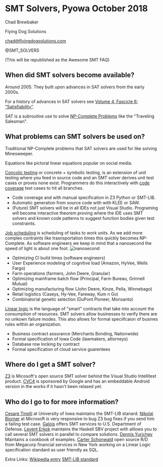 # SMT Solvers, Pyowa October 2018

Chad Brewbaker

Flying Dog Solutions

chad@flyingdogsolutions.com

@SMT\_SOLVERS

(This will be republished as the Awesome SMT FAQ)


## When did SMT solvers become available?

Around 2005. They built upon advances in SAT solvers from the early 2000s.

For a history of advances in SAT solvers see [Volume 4, Fascicle 6: “Satisfiability”](https://www.amazon.com/Art-Computer-Programming-Fascicle-Satisfiability/dp/0134397606).

SAT is a subroutine use to solve [NP-Complete Problems](https://en.wikipedia.org/wiki/List_of_NP-complete_problems) like the "Traveling Salesman".

  


## What problems can SMT solvers be used on?

Traditional NP-Complete problems that SAT solvers are used for like solving Minesweeper.

Equations like pictoral linear equations popular on social media. 

[Concolic testing](https://en.wikipedia.org/wiki/Concolic_testing) or concrete + symbolic testing, is an extension of unit testing where you feed in source code and an SMT solver derives unit test cases or proves none exist. Programmers do this interactively with [code coverage](https://en.wikipedia.org/wiki/Code_coverage) test cases to hit all branches.

* Code coverage and with manual specification in Z3 Python or SMT-LIB.
* Automatic generation from source code with with KLEE or SAW.
* (Future) SMT solvers will be in all IDEs not just Visual Studio. Programing will become interactive theorem proving where the IDE uses SMT solvers and known code patterns to suggest function bodies given test constraints.

[Job scheduling](https://en.wikipedia.org/wiki/Job_shop_scheduling) is scheduling of tasks to work units. As we add more complex contraints like trasnsportation times this quickly becomes NP-Complete. As software engineers we keep in mind that a nanosecond the speed of light is about one foot. ![nanosecond](http://ids.si.edu/ids/deliveryService?id=NMAH-AHB2011q00082)

* Optimizing CI build times (software engineers)
* User Experience modeling of cognitive load (Amazon, HyVee, Wells Fargo)
* Farm operations (farmers, John Deere, Granular)
* Optimizing mainframe batch flow (Principal, Farm Bureau, Grinnell Mutual)
* Optimizing manufacturing flow (John Deere, Kinze, Pella, Winnebago)
* Retail logistics (Caseys, Hy-Vee, Fareway, Kum n Go)
* Combinatorial genetic selection (DuPont Pioneer, Monsanto)    


[Linear logic](http://girard.perso.math.cnrs.fr/Synsem.pdf) is the language of "smart" contracts that take into account the consumption of resources. SMT solvers allow businesses to verify there are no unkown failure modes. This also allows for formal speciifcaion of busines rules within an organization.

* Business contract assurance (Merchants Bonding, Nationwide)
* Formal specification of Iowa Code (lawmakers, attorneys)
* Database row locking by contract
* Formal specification of cloud service guarentees

## Where do I get a SMT solver?
[Z3](https://github.com/Z3Prover/z3) is Micosoft's open source SMT solver behind the Visual Studio Intellitest product.
[CVC4](https://cvc4.cs.stanford.edu/web/) is sponsored by Google and has an embeddable Android version in the works if it hasn't been relased yet.

## Who do I go to for more information?
[Cesare Tinelli](http://homepage.cs.uiowa.edu/~tinelli/) at University of Iowa maintains the SMT-LIB stanard. 
[Nikolaj Bjorner](https://github.com/Z3Prover/z3test) at Microsoft is very responsive to bug Z3 bug fixes if you send him a failing test case.
[Galois](https://saw.galois.com) offers SMT services to U.S. Department of Defense.
[Levent Erkok](https://github.com/leventerkok) maintains the Haskell SBV project with alllows you to call several SMT solvers in parallel to compare solutions.
[Dennis Yurichev](https://yurichev.com/writings/SAT_SMT_by_example.pdf) Maintains a cookbook of examples. 
[Carter Schonwald](https://github.com/cartazio) open source R/D from Megacorp financial services in New York working on a Linear Logic specification standard as user friendly as SQL. 


Extra Links:
[Wikipedia entry](https://en.wikipedia.org/wiki/Satisfiability_modulo_theories)
[SMT-LIB standard](http://smtlib.cs.uiowa.edu)

